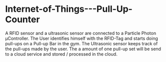# Internet-of-Things---Pull-Up-Counter
A RFID sensor and a ultrasonic sensor are connected to a Particle Photon µController. The User identifies himself with the RFID-Tag and starts doing pull-ups on a Pull-up Bar in the gym. The Ultrasonic sensor keeps track of the pull-ups made by the user. The a amount of one pull-up set will be send to a cloud service and stored / processed in the cloud. 
